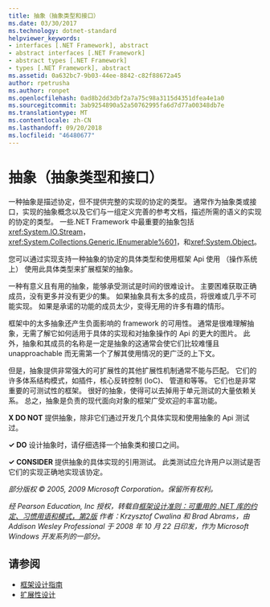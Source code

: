 ```yaml
---
title: 抽象（抽象类型和接口）
ms.date: 03/30/2017
ms.technology: dotnet-standard
helpviewer_keywords:
- interfaces [.NET Framework], abstract
- abstract interfaces [.NET Framework]
- abstract types [.NET Framework]
- types [.NET Framework], abstract
ms.assetid: 0a632bc7-9b03-44ee-8842-c82f88672a45
author: rpetrusha
ms.author: ronpet
ms.openlocfilehash: 0ad8b2dd3dbf2a7a75c98a3115d4351dfea4e1a0
ms.sourcegitcommit: 3ab9254890a52a50762995fa6d7d77a00348db7e
ms.translationtype: MT
ms.contentlocale: zh-CN
ms.lasthandoff: 09/20/2018
ms.locfileid: "46480677"
---
```

# <a name="abstractions-abstract-types-and-interfaces"></a>抽象（抽象类型和接口）
一种抽象是描述协定，但不提供完整的实现的协定的类型。 通常作为抽象类或接口，实现的抽象概念以及它们与一组定义完善的参考文档，描述所需的语义的实现的协定的类型。 一些.NET Framework 中最重要的抽象包括<xref:System.IO.Stream>， <xref:System.Collections.Generic.IEnumerable%601>，和<xref:System.Object>。  
  
 您可以通过实现支持一种抽象的协定的具体类型和使用框架 Api 使用 （操作系统上） 使用此具体类型来扩展框架的抽象。  
  
 一种有意义且有用的抽象，能够承受测试是时间的很难设计。 主要困难获取正确成员，没有更多并没有更少的集。 如果抽象具有太多的成员，将很难或几乎不可能实现。 如果是承诺的功能的成员太少，变得无用的许多有趣的情形。  
  
 框架中的太多抽象还产生负面影响的 framework 的可用性。 通常是很难理解抽象，无需了解它如何适用于具体的实现和对抽象操作的 Api 的更大的图片。 此外，抽象和其成员的名称是一定是抽象的这通常会使它们比较难懂且 unapproachable 而无需第一个了解其使用情况的更广泛的上下文。  
  
 但是，抽象提供非常强大的可扩展性的其他扩展性机制通常不能与匹配。 它们的许多体系结构模式，如插件，核心反转控制 (IoC)、 管道和等等。 它们也是非常重要的可测试性的框架。 很好的抽象，使得可以去掉用于单元测试的大量依赖关系。 总之，抽象是负责的现代面向对象的框架广受欢迎的丰富功能。  
  
 **X DO NOT** 提供抽象，除非它们通过开发几个具体实现和使用抽象的 Api 测试过。  
  
 **✓ DO** 设计抽象时，请仔细选择一个抽象类和接口之间。  
  
 **✓ CONSIDER** 提供抽象的具体实现的引用测试。 此类测试应允许用户以测试是否它们的实现正确地实现该协定。  
  
 *部分版权 © 2005, 2009 Microsoft Corporation。保留所有权利。*  
  
 *经 Pearson Education, Inc 授权，转载自[框架设计准则：可重用的 .NET 库的约定、习惯用语和模式，第2版](https://www.informit.com/store/framework-design-guidelines-conventions-idioms-and-9780321545619) 作者：Krzysztof Cwalina 和 Brad Abrams，由 Addison Wesley Professional 于 2008 年 10 月 22 日印发，作为 Microsoft Windows 开发系列的一部分。*  
  
## <a name="see-also"></a>请参阅

- [框架设计指南](../../../docs/standard/design-guidelines/index.md)  
- [扩展性设计](../../../docs/standard/design-guidelines/designing-for-extensibility.md)

